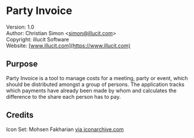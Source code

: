 Party Invoice
=============

Version: 1.0  
Author: Christian Simon <[simon@illucit.com](simon@illucit.com)>  
Copyright: illucit Software  
Website: [www.illucit.com](https://www.illucit.com)

Purpose
-------

Party Invoice is a tool to manage costs for a meeting, party or event, which should be
distributed amongst a group of persons. The application tracks which payments have already
been made by whom and calculates the difference to the share each person has to pay.

Credits
-------

Icon Set: Mohsen Fakharian [via iconarchive.com](http://www.iconarchive.com/show/christmas-icons-by-mohsenfakharian.html)
